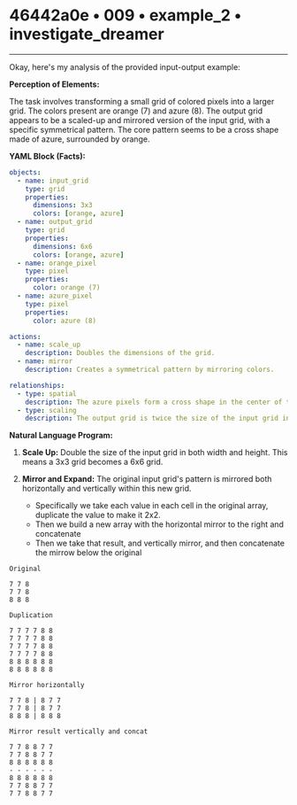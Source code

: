 # 46442a0e • 009 • example_2 • investigate_dreamer

---
Okay, here's my analysis of the provided input-output example:

**Perception of Elements:**

The task involves transforming a small grid of colored pixels into a larger grid. The colors present are orange (7) and azure (8). The output grid appears to be a scaled-up and mirrored version of the input grid, with a specific symmetrical pattern. The core pattern seems to be a cross shape made of azure, surrounded by orange.

**YAML Block (Facts):**



```yaml
objects:
  - name: input_grid
    type: grid
    properties:
      dimensions: 3x3
      colors: [orange, azure]
  - name: output_grid
    type: grid
    properties:
      dimensions: 6x6
      colors: [orange, azure]
  - name: orange_pixel
    type: pixel
    properties:
      color: orange (7)
  - name: azure_pixel
    type: pixel
    properties:
      color: azure (8)

actions:
  - name: scale_up
    description: Doubles the dimensions of the grid.
  - name: mirror
    description: Creates a symmetrical pattern by mirroring colors.

relationships:
  - type: spatial
    description: The azure pixels form a cross shape in the center of the output grid.
  - type: scaling
    description: The output grid is twice the size of the input grid in both dimensions.
```



**Natural Language Program:**

1.  **Scale Up:** Double the size of the input grid in both width and height. This means a 3x3 grid becomes a 6x6 grid.

2.  **Mirror and Expand:** The original input grid's pattern is mirrored both horizontally and vertically within this new grid.
    - Specifically we take each value in each cell in the original array, duplicate the value to make it 2x2.
    - Then we build a new array with the horizontal mirror to the right and concatenate
    - Then we take that result, and vertically mirror, and then concatenate the mirrow below the original



```
Original

7 7 8
7 7 8
8 8 8

Duplication

7 7 7 7 8 8
7 7 7 7 8 8
7 7 7 7 8 8
7 7 7 7 8 8
8 8 8 8 8 8
8 8 8 8 8 8

Mirror horizontally

7 7 8 | 8 7 7
7 7 8 | 8 7 7
8 8 8 | 8 8 8

Mirror result vertically and concat

7 7 8 8 7 7
7 7 8 8 7 7
8 8 8 8 8 8
- - - - - -
8 8 8 8 8 8
7 7 8 8 7 7
7 7 8 8 7 7
```
